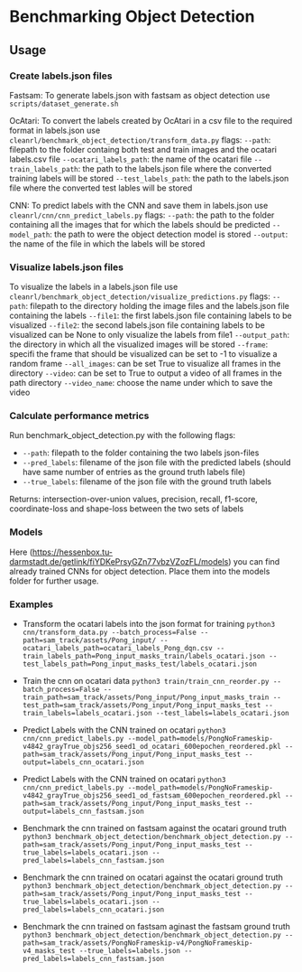 # Benchmarking Object Detection
## Usage
### Create labels.json files
Fastsam:    To generate labels.json with fastsam as object detection use `scripts/dataset_generate.sh`

OcAtari:    To convert the labels created by OcAtari in a csv file to the required format in labels.json use `cleanrl/benchmark_object_detection/transform_data.py`
    flags:  `--path`: filepath to the folder containg both test and train images and the ocatari labels.csv file
            `--ocatari_labels_path`: the name of the ocatari file
            `--train_labels_path`: the path to the labels.json file where the converted training labels will be stored
            `--test_labels_path`: the path to the labels.json file where the converted test lables will be stored

CNN:        To predict labels with the CNN and save them in labels.json use `cleanrl/cnn/cnn_predict_labels.py`
    flags:  `--path`: the path to the folder containing all the images that for which the labels should be predicted
            `--model_path`: the path to were the object detection model is stored
            `--output`: the name of the file in which the labels will be stored

### Visualize labels.json files
To visualize the labels in a labels.json file use `cleanrl/benchmark_object_detection/visualize_predictions.py`
    flags:  `--path`: filepath to the directory holding the image files and the labels.json file containing the labels
            `--file1`: the first labels.json file containing labels to be visualized
            `--file2`: the second labels.json file containing labels to be visualized can be None to only visualize the labels from file1
            `--output_path`: the directory in which all the visualized images will be stored
            `--frame`: specifi the frame that should be visualized can be set to -1 to visualize a random frame
            `--all_images`: can be set True to visualize all frames in the directory
            `--video`: can be set to True to output a video of all frames in the path directory
            `--video_name`: choose the name under which to save the video


### Calculate performance metrics
Run benchmark_object_detection.py with the following flags:
- `--path`: filepath to the folder containing the two labels json-files
- `--pred_labels`: filename of the json file with the predicted labels (should have same number of entries as the ground truth labels file)
- `--true_labels`: filename of the json file with the ground truth labels

Returns: intersection-over-union values, precision, recall, f1-score, coordinate-loss and shape-loss between the two sets of labels

### Models
Here (https://hessenbox.tu-darmstadt.de/getlink/fiYDKePrsyGZn77vbzVZozFL/models) you can find already trained CNNs for object detection. Place them into the models folder for further usage.

### Examples

- Transform the ocatari labels into the json format for training
`python3 cnn/transform_data.py --batch_process=False --path=sam_track/assets/Pong_input/ --ocatari_labels_path=ocatari_labels_Pong_dqn.csv --train_labels_path=Pong_input_masks_train/labels_ocatari.json --test_labels_path=Pong_input_masks_test/labels_ocatari.json`

- Train the cnn on ocatari data
`python3 train/train_cnn_reorder.py --batch_process=False --train_path=sam_track/assets/Pong_input/Pong_input_masks_train --test_path=sam_track/assets/Pong_input/Pong_input_masks_test --train_labels=labels_ocatari.json --test_labels=labels_ocatari.json`

- Predict Labels with the CNN trained on ocatari
`python3 cnn/cnn_predict_labels.py --model_path=models/PongNoFrameskip-v4842_grayTrue_objs256_seed1_od_ocatari_600epochen_reordered.pkl --path=sam_track/assets/Pong_input/Pong_input_masks_test --output=labels_cnn_ocatari.json`

- Predict Labels with the CNN trained on ocatari
`python3 cnn/cnn_predict_labels.py --model_path=models/PongNoFrameskip-v4842_grayTrue_objs256_seed1_od_fastsam_600epochen_reordered.pkl --path=sam_track/assets/Pong_input/Pong_input_masks_test --output=labels_cnn_fastsam.json`

- Benchmark the cnn trained on fastsam against the ocatari ground truth
`python3 benchmark_object_detection/benchmark_object_detection.py --path=sam_track/assets/Pong_input/Pong_input_masks_test --true_labels=labels_ocatari.json --pred_labels=labels_cnn_fastsam.json`

- Benchmark the cnn trained on ocatari against the ocatari ground truth
`python3 benchmark_object_detection/benchmark_object_detection.py --path=sam_track/assets/Pong_input/Pong_input_masks_test --true_labels=labels_ocatari.json --pred_labels=labels_cnn_ocatari.json`

- Benchmark the cnn trained on fastsam aginast the fastsam ground truth
`python3 benchmark_object_detection/benchmark_object_detection.py --path=sam_track/assets/PongNoFrameskip-v4/PongNoFrameskip-v4_masks_test --true_labels=labels.json --pred_labels=labels_cnn_fastsam.json`

